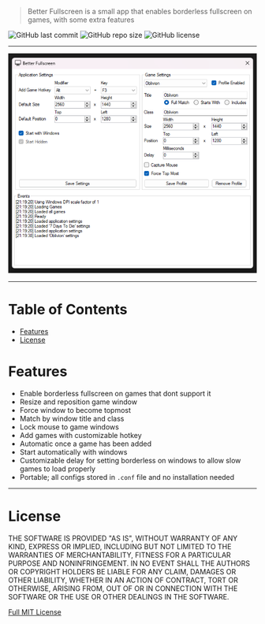 > Better Fullscreen is a small app that enables borderless fullscreen on games, with some extra features

![GitHub last commit](https://img.shields.io/github/last-commit/cmd430/Better-Fullscreen/master?style=flat-square)
![GitHub repo size](https://img.shields.io/github/repo-size/cmd430/Better-Fullscreen?style=flat-square)
![GitHub license](https://img.shields.io/badge/license-MIT-blue?style=flat-square)

---

![](./img/Screenshot.png) 

---

# Table of Contents
- [Features](#features)
- [License](#license)



# Features
- Enable borderless fullscreen on games that dont support it
- Resize and reposition game window
- Force window to become topmost
- Match by window title and class
- Lock mouse to game windows
- Add games with customizable hotkey
- Automatic once a game has been added
- Start automatically with windows
- Customizable delay for setting borderless on windows to allow slow games to load properly
- Portable; all configs stored in `.conf` file and no installation needed

---

# License
THE SOFTWARE IS PROVIDED "AS IS", WITHOUT WARRANTY OF ANY KIND, EXPRESS OR IMPLIED, INCLUDING BUT NOT LIMITED TO THE WARRANTIES OF MERCHANTABILITY, FITNESS FOR A PARTICULAR PURPOSE AND NONINFRINGEMENT. IN NO EVENT SHALL THE AUTHORS OR COPYRIGHT HOLDERS BE LIABLE FOR ANY CLAIM, DAMAGES OR OTHER LIABILITY, WHETHER IN AN ACTION OF CONTRACT, TORT OR OTHERWISE, ARISING FROM, OUT OF OR IN CONNECTION WITH THE SOFTWARE OR THE USE OR OTHER DEALINGS IN THE SOFTWARE.

[Full MIT License](LICENSE.md)
